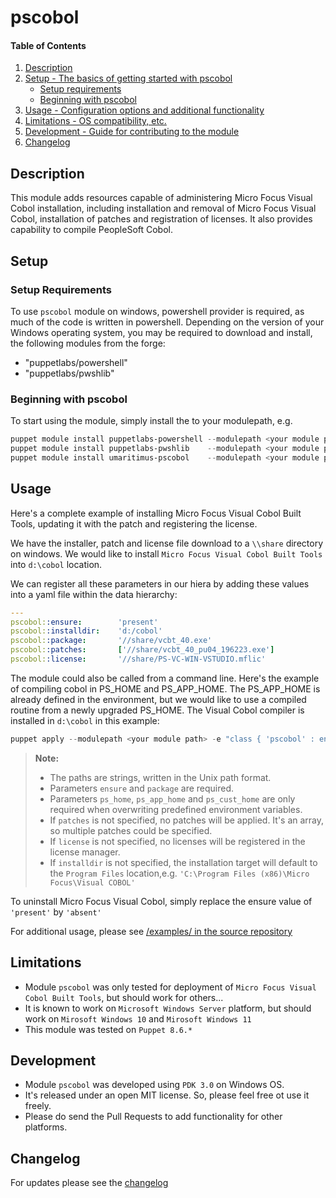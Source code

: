 # pscobol

#### Table of Contents

1. [Description](#description)
2. [Setup - The basics of getting started with pscobol](#setup)
    * [Setup requirements](#setup-requirements)
    * [Beginning with pscobol](#beginning-with-pscobol)
3. [Usage - Configuration options and additional functionality](#usage)
4. [Limitations - OS compatibility, etc.](#limitations)
5. [Development - Guide for contributing to the module](#development)
6. [Changelog](#changelog)

## Description

This module adds resources capable of administering Micro Focus Visual Cobol installation, including installation and removal of
Micro Focus Visual Cobol, installation of patches and registration of licenses.  It also provides capability to compile PeopleSoft Cobol.

## Setup

### Setup Requirements

To use `pscobol` module on windows, powershell provider is required, as much of the code is written in powershell.  Depending on the version of your Windows operating system, you may be required to download and install, the following modules from the forge:

* "puppetlabs/powershell"
* "puppetlabs/pwshlib"

### Beginning with pscobol

To start using the module, simply install the to your modulepath, e.g.

```powershell
puppet module install puppetlabs-powershell --modulepath <your module path>
puppet module install puppetlabs-pwshlib    --modulepath <your module path>
puppet module install umaritimus-pscobol    --modulepath <your module path>
```

## Usage

Here's a complete example of installing Micro Focus Visual Cobol Built Tools, updating it with the patch and registering the license.

We have the installer, patch and license file download to a `\\share` directory on windows.  We would like to install `Micro Focus Visual Cobol Built Tools` into `d:\cobol` location.

We can register all these parameters in our hiera by adding these values into a yaml file within the data hierarchy:

```yaml
---
pscobol::ensure:        'present'
pscobol::installdir:    'd:/cobol'
pscobol::package:       '//share/vcbt_40.exe'
pscobol::patches:       ['//share/vcbt_40_pu04_196223.exe']
pscobol::license:       '//share/PS-VC-WIN-VSTUDIO.mflic'
```

The module could also be called from a command line.  Here's the example of compiling cobol in PS_HOME and PS_APP_HOME.  The PS_APP_HOME is already defined in the environment, but we would like to use a compiled routine from a newly upgraded PS_HOME.  The Visual Cobol compiler is installed in `d:\cobol` in this example:

```powershell
puppet apply --modulepath <your module path> -e "class { 'pscobol' : ensure => 'present', targets => ['PS_HOME','PS_APP_HOME'] , installdir => 'd:/cobol', ps_home => 'd:/oracle/product/psft/pt/8.57.12' , }"
```

> **Note:**
> * The paths are strings, written in the Unix path format.
> * Parameters `ensure` and `package` are required.
> * Parameters `ps_home`, `ps_app_home` and `ps_cust_home` are only required when overwriting predefined environment variables.
> * If `patches` is not specified, no patches will be applied. It's an array, so multiple patches could be specified.
> * If `license` is not specified, no licenses will be registered in the license manager.
> * If `installdir` is not specified, the installation target will default to the `Program Files` location,e.g. `'C:\Program Files (x86)\Micro Focus\Visual COBOL'`

To uninstall Micro Focus Visual Cobol, simply replace the ensure value of `'present'` by `'absent'`

For additional usage, please see [/examples/ in the source repository](https://github.com/umaritimus/pscobol/blob/master/examples)

## Limitations

* Module `pscobol` was only tested for deployment of `Micro Focus Visual Cobol Built Tools`, but should work for others...
* It is known to work on `Microsoft Windows Server` platform, but should work on `Mirosoft Windows 10` and `Mirosoft Windows 11`
* This module was tested on `Puppet 8.6.*`

## Development

* Module `pscobol` was developed using `PDK 3.0` on Windows OS.
* It's released under an open MIT license. So, please feel free ot use it freely.
* Please do send the Pull Requests to add functionality for other platforms.

## Changelog

For updates please see the [changelog](https://github.com/umaritimus/pscobol/blob/master/CHANGELOG.md)
